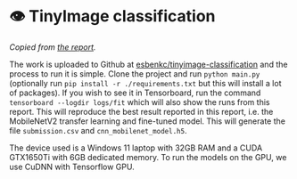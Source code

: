 # 👁️ TinyImage classification

*Copied from [the report](./Final%20report.pdf).*

The work is uploaded to Github at [esbenkc/tinyimage-classification](https://github.com/esbenkc/tinyimage-classification) and the process to run it is simple. Clone the project and run `python main.py` (optionally run `pip install -r ./requirements.txt` but this will install a lot of packages). If you wish to see it in Tensorboard, run the command `tensorboard --logdir logs/fit` which will also show the runs from this report. This will reproduce the best result reported in this report, i.e. the MobileNetV2 transfer learning and fine-tuned model. This will generate the file `submission.csv` and `cnn_mobilenet_model.h5`.

The device used is a Windows 11 laptop with 32GB RAM and a CUDA GTX1650Ti with 6GB dedicated memory. To run the models on the GPU, we use CuDNN with Tensorflow GPU.